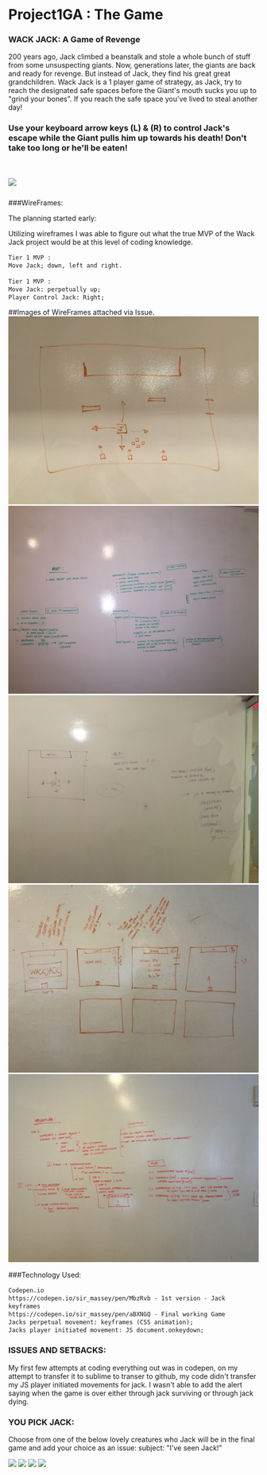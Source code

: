 # Project1GA : The Game

### WACK JACK: A Game of Revenge

200 years ago, Jack climbed a beanstalk and stole a whole bunch of stuff from some unsuspecting giants. Now, generations later, the giants are back and ready for revenge. But instead of Jack, they find his great great grandchildren. Wack Jack is a 1 player game of strategy, as Jack, try to reach the designated safe spaces before the Giant's mouth sucks you up to "grind your bones". If you reach the safe space you've lived to steal another day!

### Use your keyboard arrow keys (L) & (R) to control Jack's escape while the Giant pulls him up towards his death! Don't take too long or he'll be eaten!
# ![](http://unblockvpn.com/guides/img/android_manual_pptp/arrows.png)

###WireFrames:

The planning started early: 

Utilizing wireframes I was able to figure out what the true MVP of the Wack Jack project would be at this level of coding knowledge.

    Tier 1 MVP :
    Move Jack; down, left and right.

    Tier 1 MVP :
    Move Jack: perpetually up;
    Player Control Jack: Right;

##Images of WireFrames attached via Issue.
![](https://raw.githubusercontent.com/kylamassey/Project1GA/master/WackJackDiag1.jpg)
![](https://raw.githubusercontent.com/kylamassey/Project1GA/master/WackJackWF1.jpg)
![](https://raw.githubusercontent.com/kylamassey/Project1GA/master/WackJackWFwJoe.jpg)
![](https://raw.githubusercontent.com/kylamassey/Project1GA/master/WJwirefinaldiag.jpg)
![](https://raw.githubusercontent.com/kylamassey/Project1GA/master/WackJackWFfinal.jpg)


###Technology Used:

    Codepen.io 
    https://codepen.io/sir_massey/pen/MbzRvb - 1st version - Jack keyframes
    https://codepen.io/sir_massey/pen/aBXNGQ - Final working Game
    Jacks perpetual movement: keyframes (CSS animation);
    Jacks player initiated movement: JS document.onkeydown;

### ISSUES AND SETBACKS:

My first few attempts at coding everything out was in codepen, on my attempt to transfer it to sublime to transer to github, my code didn't transfer my JS player initiated movements for jack.
I wasn't able to add the alert saying when the game is over either through jack surviving or through jack dying. 

### YOU PICK JACK:

Choose from one of the below lovely creatures who Jack will be in the final game and add your choice as an issue: subject: "I've seen Jack!"

![](https://s-media-cache-ak0.pinimg.com/236x/79/9f/32/799f325fb9a035ea8fa5dc17bc15d82f.jpg)
![](http://68.media.tumblr.com/tumblr_ls1x0gCqvS1qikgdeo1_1280.png)
![](https://s-media-cache-ak0.pinimg.com/236x/57/48/7a/57487afe3f3c03c82d13bf064f2c1af0.jpg)
![](https://s-media-cache-ak0.pinimg.com/236x/d9/cc/3c/d9cc3cba78eb8cd7343bbbecc535f9a7.jpg)
